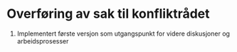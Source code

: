 # Overføring av sak til konfliktrådet

1. Implementert første versjon som utgangspunkt for videre diskusjoner og arbeidsprosesser
